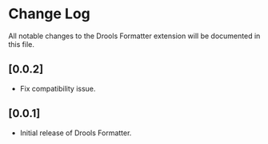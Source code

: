 # Change Log

All notable changes to the Drools Formatter extension will be documented in this file.

## [0.0.2]

- Fix compatibility issue.

## [0.0.1]

- Initial release of Drools Formatter.